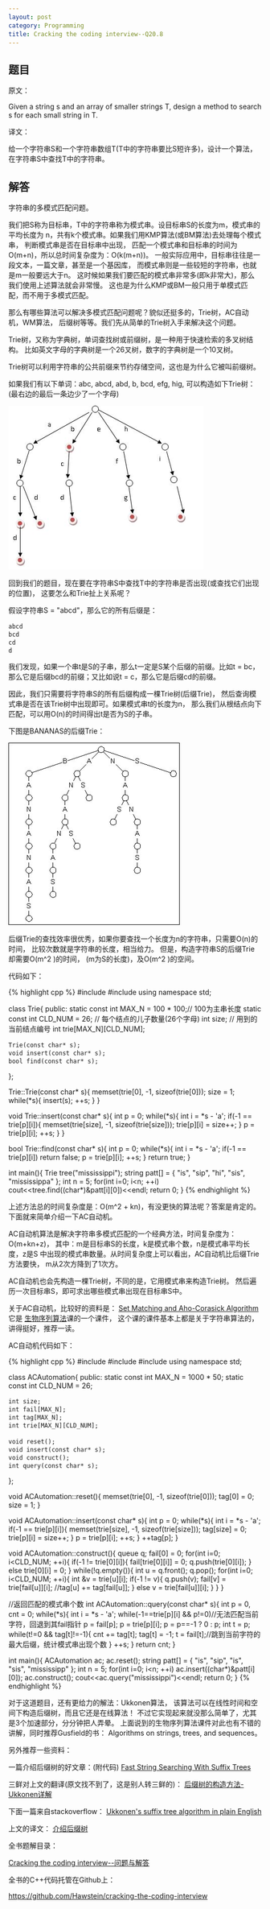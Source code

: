```yaml
---
layout: post
category: Programming
title: Cracking the coding interview--Q20.8
---
```


## 题目

原文：

Given a string s and an array of smaller strings T, design a method 
to search s for each small string in T.

译文：

给一个字符串S和一个字符串数组T(T中的字符串要比S短许多)，设计一个算法，
在字符串S中查找T中的字符串。

## 解答

字符串的多模式匹配问题。

我们把S称为目标串，T中的字符串称为模式串。设目标串S的长度为m，模式串的平均长度为
n，共有k个模式串。如果我们用KMP算法(或BM算法)去处理每个模式串，
判断模式串是否在目标串中出现，
匹配一个模式串和目标串的时间为O(m+n)，所以总时间复杂度为：O(k(m+n))。
一般实际应用中，目标串往往是一段文本，一篇文章，甚至是一个基因库，
而模式串则是一些较短的字符串，也就是m一般要远大于n。
这时候如果我们要匹配的模式串非常多(即k非常大)，那么我们使用上述算法就会非常慢。
这也是为什么KMP或BM一般只用于单模式匹配，而不用于多模式匹配。

那么有哪些算法可以解决多模式匹配问题呢？貌似还挺多的，Trie树，AC自动机，WM算法，
后缀树等等。我们先从简单的Trie树入手来解决这个问题。

Trie树，又称为字典树，单词查找树或前缀树，是一种用于快速检索的多叉树结构。
比如英文字母的字典树是一个26叉树，数字的字典树是一个10叉树。

Trie树可以利用字符串的公共前缀来节约存储空间，这也是为什么它被叫前缀树。

如果我们有以下单词：abc, abcd, abd, b, bcd, efg, hig, 可以构造如下Trie树：
(最右边的最后一条边少了一个字母)

<img src="/assets/img/2013/3/5/trie.jpg" />

回到我们的题目，现在要在字符串S中查找T中的字符串是否出现(或查找它们出现的位置)，
这要怎么和Trie扯上关系呢？

假设字符串S = "abcd"，那么它的所有后缀是：

	abcd
	bcd
	cd
	d

我们发现，如果一个串t是S的子串，那么t一定是S某个后缀的前缀。比如t = bc，
那么它是后缀bcd的前缀；又比如说t = c，那么它是后缀cd的前缀。

因此，我们只需要将字符串S的所有后缀构成一棵Trie树(后缀Trie)，
然后查询模式串是否在该Trie树中出现即可。如果模式串t的长度为n，
那么我们从根结点向下匹配，可以用O(n)的时间得出t是否为S的子串。

下图是BANANAS的后缀Trie：

<img src="/assets/img/2013/3/5/suffix_trie.gif" />

后缀Trie的查找效率很优秀，如果你要查找一个长度为n的字符串，只需要O(n)的时间，
比较次数就是字符串的长度，相当给力。
但是，构造字符串S的后缀Trie却需要O(m^2 )的时间，
(m为S的长度)，及O(m^2 )的空间。

代码如下：

{% highlight cpp %}
#include <iostream>
#include <cstring>
using namespace std;

class Trie{
public:
    static const int MAX_N = 100 * 100;// 100为主串长度
    static const int CLD_NUM = 26; // 每个结点的儿子数量(26个字母)
    int size; // 用到的当前结点编号
    int trie[MAX_N][CLD_NUM];

    Trie(const char* s);
    void insert(const char* s);
    bool find(const char* s);
};

Trie::Trie(const char* s){
    memset(trie[0], -1, sizeof(trie[0]));
    size = 1;
    while(*s){
        insert(s);
        ++s;
    }
}

void Trie::insert(const char* s){
    int p = 0;
    while(*s){
        int i = *s - 'a';
        if(-1 == trie[p][i]){
            memset(trie[size], -1, sizeof(trie[size]));
            trie[p][i] = size++;
        }
        p = trie[p][i];
        ++s;
    }
}

bool Trie::find(const char* s){
    int p = 0;
    while(*s){
        int i = *s - 'a';
        if(-1 == trie[p][i])
            return false;
        p = trie[p][i];
        ++s;
    }
    return true;
}

int main(){
    Trie tree("mississippi");
    string patt[] = {
        "is", "sip", "hi", "sis", "mississippa"
    };
    int n = 5;
    for(int i=0; i<n; ++i)
        cout<<tree.find((char*)&patt[i][0])<<endl;
    return 0;
}
{% endhighlight %}

上述方法总的时间复杂度是：O(m^2 + kn)，有没更快的算法呢？答案是肯定的。
下面就来简单介绍一下AC自动机。

AC自动机算法是解决字符串多模式匹配的一个经典方法，时间复杂度为：O(m+kn+z)，
其中：m是目标串S的长度，k是模式串个数，n是模式串平均长度，z是S
中出现的模式串数量。从时间复杂度上可以看出，AC自动机比后缀Trie方法要快，
m从2次方降到了1次方。

AC自动机也会先构造一棵Trie树，不同的是，它用模式串来构造Trie树。
然后遍历一次目标串S，即可求出哪些模式串出现在目标串S中。

关于AC自动机，比较好的资料是：
[Set Matching and Aho-Corasick Algorithm](http://www.cs.uku.fi/~kilpelai/BSA05/lectures/slides04.pdf)
它是
[生物序列算法](http://www.cs.uku.fi/~kilpelai/BSA05/)课的一个课件，
这个课的课件基本上都是关于字符串算法的，讲得挺好，推荐一读。

AC自动机代码如下：

{% highlight cpp %}
#include <iostream>
#include <queue>
#include <cstring>
using namespace std;

class ACAutomation{
public:
    static const int MAX_N = 1000 * 50;
    static const int CLD_NUM = 26;

    int size;
    int fail[MAX_N];
    int tag[MAX_N];
    int trie[MAX_N][CLD_NUM];

    void reset();
    void insert(const char* s);
    void construct();
    int query(const char* s);
};

void ACAutomation::reset(){
    memset(trie[0], -1, sizeof(trie[0]));
    tag[0] = 0;
    size = 1;
}

void ACAutomation::insert(const char* s){
    int p = 0;
    while(*s){
        int i = *s - 'a';
        if(-1 == trie[p][i]){
            memset(trie[size], -1, sizeof(trie[size]));
            tag[size] = 0;
            trie[p][i] = size++;
        }
        p = trie[p][i];
        ++s;
    }
    ++tag[p];
}

void ACAutomation::construct(){
    queue<int> q;
    fail[0] = 0;
    for(int i=0; i<CLD_NUM; ++i){
        if(-1 != trie[0][i]){
            fail[trie[0][i]] = 0;
            q.push(trie[0][i]);
        }
        else
            trie[0][i] = 0;
    }
    while(!q.empty()){
        int u = q.front();
        q.pop();
        for(int i=0; i<CLD_NUM; ++i){
            int &v = trie[u][i];
            if(-1 != v){
                q.push(v);
                fail[v] = trie[fail[u]][i];
                //tag[u] += tag[fail[u]];
            }
            else
                v = trie[fail[u]][i];
        }
    }
}

//返回匹配的模式串个数
int ACAutomation::query(const char* s){
    int p = 0, cnt = 0;
    while(*s){
        int i = *s - 'a';
        while(-1==trie[p][i] && p!=0)//无法匹配当前字符，回退到其fail指针
            p = fail[p];
        p = trie[p][i];
        p = p==-1 ? 0 : p;
        int t = p;
        while(t!=0 && tag[t]!=-1){
            cnt += tag[t];
            tag[t] = -1;
            t = fail[t];//跳到当前字符的最大后缀，统计模式串出现个数
        }
        ++s;
    }
    return cnt;
}

int main(){
    ACAutomation ac;
    ac.reset();
    string patt[] = {
        "is", "sip", "is", "sis", "mississipp"
    };
    int n = 5;
    for(int i=0; i<n; ++i)
        ac.insert((char*)&patt[i][0]);
    ac.construct();
    cout<<ac.query("mississippi")<<endl;
    return 0;
}
{% endhighlight %}

对于这道题目，还有更给力的解法：Ukkonen算法，
该算法可以在线性时间和空间下构造后缀树，而且它还是在线算法！
不过它实现起来就没那么简单了，尤其是3个加速部分，分分钟把人弄晕。
上面说到的生物序列算法课件对此也有不错的讲解，同时推荐Gusfield的书：
Algorithms on strings, trees, and sequences。

另外推荐一些资料：

一篇介绍后缀树的好文章：(附代码)
[Fast String Searching With Suffix Trees](http://marknelson.us/1996/08/01/suffix-trees/)

三鲜对上文的翻译(原文找不到了，这是别人转三鲜的)：
[后缀树的构造方法-Ukkonen详解](http://blog.163.com/lazy_p/blog/static/13510721620108139476816/)

下面一篇来自stackoverflow：
[Ukkonen's suffix tree algorithm in plain English](http://stackoverflow.com/questions/9452701/ukkonens-suffix-tree-algorithm-in-plain-english)

上文的译文：
[介绍后缀树](http://www.ibaiyang.org/2013/01/06/suffix-tree-introduction/)


全书题解目录：

[Cracking the coding interview--问题与解答](/posts/ctci-solutions-contents.html)

全书的C++代码托管在Github上：

<https://github.com/Hawstein/cracking-the-coding-interview>

